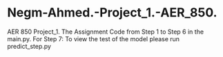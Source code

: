 # Negm-Ahmed.-Project_1.-AER_850.
AER 850 Project_1. 
The Assignment Code from Step 1 to Step 6 in the main.py.
For Step  7: To view the test of the model please run predict_step.py

